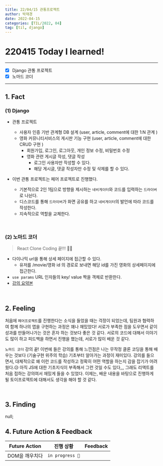 ```yaml
---
title: 22/04/15 관통프로젝트
author: 박재경
date: 2022-04-15
categories: [TIL/2022, 04]
tag: [til, django]
---
```


# 220415 Today I learned!

---

- [x] Django 관통 프로젝트 
- [x] 노마드 코더 

---

## 1. Fact 

### (1) Django

- 관통 프로젝트 
  - 사용자 인증 기반 관계형 DB 설계 (user, article, comment에 대한 1:N 관계 )
  - 영화 커뮤니티서비스의 게시판 기능 구현 (user, article, comment에 대한 CRUD 구현 )
    - 회원가입, 로그인, 로그아웃, 개인 정보 수정, 비밀번호 수정 
    - 영화 관련 게시글 작성, 댓글 작성 
      - 로그인 사용자만 작성할 수 있다. 
      - 해당 게시글, 댓글 작성자만 수정 및 삭제를 할 수 있다. 

- 이번 관통 프로젝트는 페어 프로젝트로 진행했다.
  - 기본적으로 2인 1팀으로 방향을 제시하는 `네비게이터`와 코드를 입력하는 `드라이버`로 나뉜다.
  - 디스코드를 통해 `드라이버`가 화면 공유를 하고 `네비게이터`의 발언에 따라 코드를 작성한다.
  - 지속적으로 역할을 교체한다.


<br>

### (2) 노마드 코더

> React Clone Coding 끝!!! 🎉🎉

- 다이나믹 url을 통해 상세 페이지에 접근할 수 있다.
  - 유저를 /movie/영화 id 의 경로로 보내면 해당 id를 가진 영화의 상세페이지에 접근한다.
- `use params`
  URL 인자들의 key/ value 짝을 객체로 반환한다. 
- [강의 요약본](https://github.com/JaeKP/Study/blob/master/web/JS/nomade_coder/%5BReactJS%5Dclone_coding/03_PRACTICE.md)

<br>

## 2. Feeling

처음에 `페어프로젝트`를 진행한다는 소식을 들었을 때는 걱정이 되었는데, 팀원과 협력하여 함께 하나의 앱을 구현하는 과정은 꽤나 재밌었다! 
서로가 부족한 점을 도우면서 같이 성과를 만들어나가는 것은 혼자 하는 것보다 좋은 것 같다. 서로의 코드에 대해서 이야기도 많이 하고 피드백을 하면서 진행을 했는데, 서로가 많이 배운 것 같다. 

`노마드 코더` 강의 끝! 이번에 들은 강의를 통해 느낀점은 나는 무작정 클론 코딩을 통해 배우는 것보다 (기술구현 위주의 학습) 기초부터 알아가는 과정이 재미있다. 강의를 들으면서, 대체적으로 왜 이런 코드를 작성하고 정확히 어떤 역할을 하는지 감을 잡기가 어려웠다.😥 
아직 JS에 대한 기초지식이 부족해서 그런 것일 수도 있다,,, 그래도 리액트를 처음 접하는 강의여서 재밌게 들을 수 있었다. 
이제는, 배운 내용을 바탕으로 진행하게 될 토이프로젝트에 대해서도 생각을 해야 할 것 같다. 

<br>

## 3. Finding 

null;



## 4. Future Action & Feedback

| Future Action  | 진행 상황       | Feedback |
| -------------- | --------------- | -------- |
| DOM을 깨우치다 | `in progress 🚀` |          |

<br>

